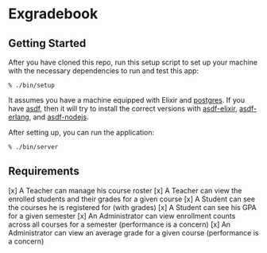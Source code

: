 # Exgradebook

## Getting Started

After you have cloned this repo, run this setup script to set up your machine
with the necessary dependencies to run and test this app:

    % ./bin/setup

It assumes you have a machine equipped with Elixir and [postgres]. If
you have [asdf], then it will try to install the correct versions with
[asdf-elixir], [asdf-erlang], and [asdf-nodejs].

After setting up, you can run the application:

    % ./bin/server

[asdf]: https://github.com/asdf-vm/asdf
[asdf-elixir]: https://github.com/asdf-vm/asdf-elixir
[asdf-erlang]: https://github.com/asdf-vm/asdf-erlang
[asdf-nodejs]: https://github.com/asdf-vm/asdf-nodejs
[postgres]: http://postgresapp.com/

## Requirements

[x] A Teacher can manage his course roster
[x] A Teacher can view the enrolled students and their grades for a given course
[x] A Student can see the courses he is registered for (with grades)
[x] A Student can see his GPA for a given semester
[x] An Administrator can view enrollment counts across all courses for a semester (performance is a concern)
[x] An Administrator can view an average grade for a given course (performance is a concern)
